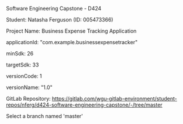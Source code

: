 Software Engineering Capstone - D424

Student: Natasha Ferguson (ID: 005473366)

Project Name: Business Expense Tracking Application

applicationId: "com.example.businessexpensetracker"

minSdk: 26

targetSdk: 33

versionCode: 1

versionName: "1.0"

GitLab Repository: https://gitlab.com/wgu-gitlab-environment/student-repos/nferg/d424-software-engineering-capstone/-/tree/master

Select a branch named 'master'